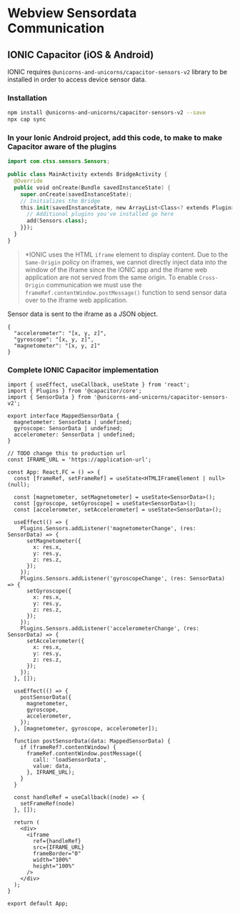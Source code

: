 # Webview Sensordata Communication

## IONIC Capacitor (iOS & Android)

IONIC requires `@unicorns-and-unicorns/capacitor-sensors-v2` library to be installed in order to access device sensor data.

### Installation

```bash
npm install @unicorns-and-unicorns/capacitor-sensors-v2 --save
npx cap sync
```

### In your Ionic Android project, add this code, to make to make Capacitor aware of the plugins
```swift
import com.ctss.sensors.Sensors;

public class MainActivity extends BridgeActivity {
  @Override
  public void onCreate(Bundle savedInstanceState) {
    super.onCreate(savedInstanceState);
    // Initializes the Bridge
    this.init(savedInstanceState, new ArrayList<Class<? extends Plugin>>() {{
      // Additional plugins you've installed go here
      add(Sensors.class);
    }});
  }
}
```

> *IONIC uses the HTML `iframe` element to display content. Due to the `Same-Origin` policy on iframes, we cannot directly inject data into the window of the iframe since the IONIC app and the iframe web application are not served from the same origin. To enable `Cross-Origin` communication we must use the `frameRef.contentWindow.postMessage()` function to send sensor data over to the iframe web application.

Sensor data is sent to the iframe as a JSON object.

```
{
  "accelerometer": "[x, y, z]",
  "gyroscope": "[x, y, z]",
  "magnetometer": "[x, y, z]"
}
```

### Complete IONIC Capacitor implementation

```tsx
import { useEffect, useCallback, useState } from 'react';
import { Plugins } from '@capacitor/core';
import { SensorData } from '@unicorns-and-unicorns/capacitor-sensors-v2';

export interface MappedSensorData {
  magnetometer: SensorData | undefined;
  gyroscope: SensorData | undefined;
  accelerometer: SensorData | undefined;
}

// TODO change this to production url
const IFRAME_URL = 'https://application-url';

const App: React.FC = () => {
  const [frameRef, setFrameRef] = useState<HTMLIFrameElement | null>(null);

  const [magnetometer, setMagnetometer] = useState<SensorData>();
  const [gyroscope, setGyroscope] = useState<SensorData>();
  const [accelerometer, setAccelerometer] = useState<SensorData>();

  useEffect(() => {
    Plugins.Sensors.addListener('magnetometerChange', (res: SensorData) => {
      setMagnetometer({
        x: res.x,
        y: res.y,
        z: res.z,
      });
    });
    Plugins.Sensors.addListener('gyroscopeChange', (res: SensorData) => {
      setGyroscope({
        x: res.x,
        y: res.y,
        z: res.z,
      });
    });
    Plugins.Sensors.addListener('accelerometerChange', (res: SensorData) => {
      setAccelerometer({
        x: res.x,
        y: res.y,
        z: res.z,
      });
    });
  }, []);

  useEffect(() => {
    postSensorData({
      magnetometer,
      gyroscope,
      accelerometer,
    });
  }, [magnetometer, gyroscope, accelerometer]);

  function postSensorData(data: MappedSensorData) {
    if (frameRef?.contentWindow) {
      frameRef.contentWindow.postMessage({
        call: 'loadSensorData', 
        value: data,
      }, IFRAME_URL);
    }
  }

  const handleRef = useCallback((node) => {
    setFrameRef(node)
  }, []);
  
  return (
    <div>
      <iframe
        ref={handleRef}
        src={IFRAME_URL}
        frameBorder="0"
        width="100%"
        height="100%"
      />
    </div>
  );
}

export default App;
```

